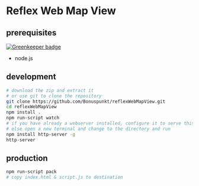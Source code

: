 # Reflex Web Map View
## prerequisites

[![Greenkeeper badge](https://badges.greenkeeper.io/Bonuspunkt/reflexWebMapView.svg)](https://greenkeeper.io/)
- node.js

## development
``` bash
# download the zip and extract it
# or use git to clone the repository
git clone https://github.com/Bonuspunkt/reflexWebMapView.git
cd reflexWebMapView
npm install .
npm run-script watch
# if you have already a webserver installed, configure it to serve this directory
# else open a new terminal and change to the directory and run
npm install http-server -g
http-server
```

## production
``` bash
npm run-script pack
# copy index.html & script.js to destination
```